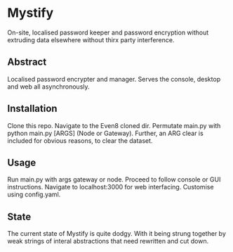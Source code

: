 # Mystify 
On-site, localised password keeper and password encryption without extruding data elsewhere without thirx party interference. 

## Abstract
Localised password encrypter and manager. Serves the console, desktop and web all asynchronously.

## Installation
Clone this repo. Navigate to the Even8 cloned dir. Permutate main.py with python main.py [ARGS] (Node or Gateway).
Further, an ARG clear is included for obvious reasons, to clear the dataset.

## Usage
Run main.py with args gateway or node. Proceed to follow console or GUI instructions. Navigate to localhost:3000 for web interfacing. Customise using config.yaml.

## State 
The current state of Mystify is quite dodgy. With it being strung together by weak strings of interal abstractions that need rewritten and cut down.
